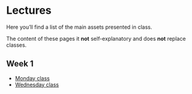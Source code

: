 # Lectures

Here you’ll find a list of the main assets presented in class.

The content of these pages it **not** self-explanatory and does **not** replace classes.

## Week 1
- [Monday class](Lectures/week1-A)
- [Wednesday class](Lectures/week1-B)